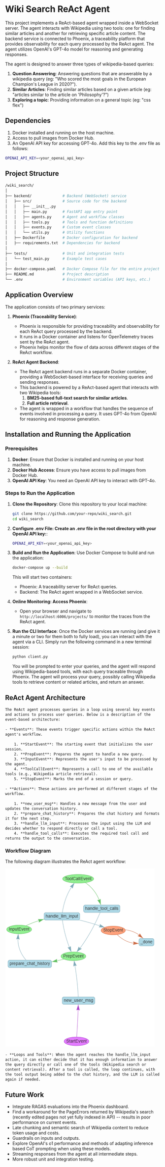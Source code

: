 # Wiki Search ReAct Agent

This project implements a ReAct-based agent wrapped inside a WebSocket server. The agent interacts with Wikipedia using two tools: one for finding similar articles and another for retrieving specific article content. The backend service is connected to Phoenix, a traceability platform that provides observability for each query processed by the ReAct agent. The agent utilizes OpenAI's GPT-4o model for reasoning and generating responses.

The agent is designed to answer three types of wikipedia-based queries:

1. **Question Answering**: Answering questions that are answerable by a wikipedia query (eg: "Who scored the most goals in the European Champion's League in 2020?").
2. **Similar Articles**: Finding similar articles based on a given article (eg: "articles similar to the article on 'Philosophy'?")
3. **Exploring a topic**: Providing information on a general topic (eg: "css flex")

## Dependencies

1. Docker installed and running on the host machine.
2. Access to pull images from Docker Hub.
3. An OpenAI API key for accessing GPT-4o. Add this key to the .env file as follows:

```bash
OPENAI_API_KEY=<your_openai_api_key>
```

## Project Structure

```bash
/wiki_search/
│
├── backend/              # Backend (WebSocket) service
│   ├── src/              # Source code for the backend
│   │   ├── __init__.py
│   │   ├── main.py       # FastAPI app entry point
│   │   ├── agents.py     # Agent and workflow classes
│   │   ├── tools.py      # Tools and function definitions
│   │   ├── events.py     # Custom event classes
│   │   └── utils.py      # Utility functions
│   ├── Dockerfile        # Docker configuration for backend
│   ├── requirements.txt  # Dependencies for backend
│
├── tests/                # Unit and integration tests
│   └── test_main.py      # Example test cases
│
├── docker-compose.yaml   # Docker Compose file for the entire project
├── README.md             # Project description
└── .env                  # Environment variables (API keys, etc.)
```

## Application Overview

The application consists of two primary services:

1. **Phoenix (Traceability Service)**:
   - Phoenix is responsible for providing traceability and observability for each ReAct query processed by the backend.
   - It runs in a Docker container and listens for OpenTelemetry traces sent by the ReAct agent.
   - Phoenix helps monitor the flow of data across different stages of the ReAct workflow.

2. **ReAct Agent Backend**:
   - The ReAct agent backend runs in a separate Docker container, providing a WebSocket-based interface for receiving queries and sending responses.
   - This backend is powered by a ReAct-based agent that interacts with two Wikipedia tools:
     1. **BM25-based full-text search for similar articles**.
     2. **Full article retrieval**.
   - The agent is wrapped in a workflow that handles the sequence of events involved in processing a query. It uses GPT-4o from OpenAI for reasoning and response generation.

## Installation and Running the Application

### Prerequisites

1. **Docker**: Ensure that Docker is installed and running on your host machine.
2. **Docker Hub Access**: Ensure you have access to pull images from Docker Hub.
3. **OpenAI API Key**: You need an OpenAI API key to interact with GPT-4o.

### Steps to Run the Application

1. **Clone the Repository**:
   Clone this repository to your local machine:
   
   ```bash
   git clone https://github.com/your-repo/wiki_search.git
   cd wiki_search
   ```

2. **Configure .env File: Create an .env file in the root directory with your OpenAI API key:**:
   ```bash
   OPENAI_API_KEY=<your_openai_api_key>
   ```

3. **Build and Run the Application**:
   Use Docker Compose to build and run the application:
   ```bash
   docker-compose up --build
   ```
   This will start two containers:

   - Phoenix: A traceability server for ReAct queries.
   - Backend: The ReAct agent wrapped in a WebSocket service.

4. **Online Monitoring: Access Phoenix**:
   - Open your browser and navigate to `http://localhost:6006/projects/` to monitor the traces from the ReAct agent.

5. **Run the CLI Interface**:
   Once the Docker services are running (and give it a minute or two for them both to fully load), you can interact with the agent via a CLI. Simply run the following command in a new terminal session:
   ```bash
   python client.py
   ```
    You will be prompted to enter your queries, and the agent will respond using Wikipedia-based tools, with each query traceable through Phoenix. The agent will process your query, possibly calling Wikipedia tools to retrieve content or related articles, and return an answer.

## ReAct Agent Architecture
    The ReAct agent processes queries in a loop using several key events and actions to process user queries. Below is a description of the event-based architecture:

    - **Events**: These events trigger specific actions within the ReAct agent's workflow.

        1. **StartEvent**: The starting event that initializes the user session.
        2. **PrepEvent**: Prepares the agent to handle a new query.
        3. **InputEvent**: Represents the user's input to be processed by the agent.
        4. **ToolCallEvent**: Represents a call to one of the available tools (e.g., Wikipedia article retrieval).
        5. **StopEvent**: Marks the end of a session or query.

    - **Actions**: These actions are performed at different stages of the workflow.

        1. **new_user_msg**: Handles a new message from the user and updates the conversation history.
        2. **prepare_chat_history**: Prepares the chat history and formats it for the next step.
        3. **handle_llm_input**: Processes the input using the LLM and decides whether to respond directly or call a tool.
        4. **handle_tool_calls**: Executes the required tool call and returns the output to the conversation.

### Workflow Diagram

The following diagram illustrates the ReAct agent workflow:

![ReAct Agent Workflow](./images/workflow_diagram.png)

    - **Loops and Tools**: When the agent reaches the handle_llm_input action, it can either decide that it has enough information to answer the query directly or call one of the tools (Wikipedia search or content retrieval). After a tool is called, the loop continues, with the tool output being added to the chat history, and the LLM is called again if needed.


## Future Work

- Integrate RAGAS evaluations into the Phoenix dashboard.
- Find a workaround for the PageErrors returned by Wikipedia's search (recently edited pages not yet fully indexed in API) -- results in poor performance on current events. 
- Late chunking and semantic search of Wikipedia content to reduce token usage and costs.
- Guardrails on inputs and outputs.
- Explore OpenAI's o1 performance and methods of adapting inference based CoT prompting when using these models.
- Streaming responses from the agent at all intermediate steps.
- More robust unit and integration testing.